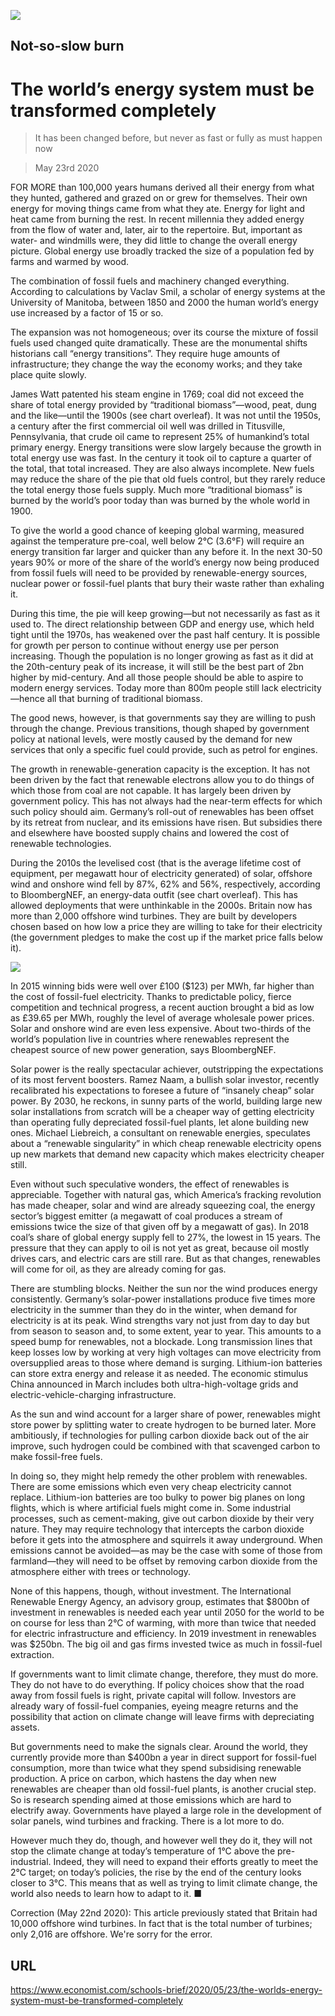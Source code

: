 ![](./images/20200523_SBD001_0.jpg)

## Not-so-slow burn

# The world’s energy system must be transformed completely

> It has been changed before, but never as fast or fully as must happen now

> May 23rd 2020

FOR MORE than 100,000 years humans derived all their energy from what they hunted, gathered and grazed on or grew for themselves. Their own energy for moving things came from what they ate. Energy for light and heat came from burning the rest. In recent millennia they added energy from the flow of water and, later, air to the repertoire. But, important as water- and windmills were, they did little to change the overall energy picture. Global energy use broadly tracked the size of a population fed by farms and warmed by wood.

The combination of fossil fuels and machinery changed everything. According to calculations by Vaclav Smil, a scholar of energy systems at the University of Manitoba, between 1850 and 2000 the human world’s energy use increased by a factor of 15 or so.

The expansion was not homogeneous; over its course the mixture of fossil fuels used changed quite dramatically. These are the monumental shifts historians call “energy transitions”. They require huge amounts of infrastructure; they change the way the economy works; and they take place quite slowly.

James Watt patented his steam engine in 1769; coal did not exceed the share of total energy provided by “traditional biomass”—wood, peat, dung and the like—until the 1900s (see chart overleaf). It was not until the 1950s, a century after the first commercial oil well was drilled in Titusville, Pennsylvania, that crude oil came to represent 25% of humankind’s total primary energy. Energy transitions were slow largely because the growth in total energy use was fast. In the century it took oil to capture a quarter of the total, that total increased. They are also always incomplete. New fuels may reduce the share of the pie that old fuels control, but they rarely reduce the total energy those fuels supply. Much more “traditional biomass” is burned by the world’s poor today than was burned by the whole world in 1900.

To give the world a good chance of keeping global warming, measured against the temperature pre-coal, well below 2°C (3.6°F) will require an energy transition far larger and quicker than any before it. In the next 30-50 years 90% or more of the share of the world’s energy now being produced from fossil fuels will need to be provided by renewable-energy sources, nuclear power or fossil-fuel plants that bury their waste rather than exhaling it.

During this time, the pie will keep growing—but not necessarily as fast as it used to. The direct relationship between GDP and energy use, which held tight until the 1970s, has weakened over the past half century. It is possible for growth per person to continue without energy use per person increasing. Though the population is no longer growing as fast as it did at the 20th-century peak of its increase, it will still be the best part of 2bn higher by mid-century. And all those people should be able to aspire to modern energy services. Today more than 800m people still lack electricity—hence all that burning of traditional biomass.

The good news, however, is that governments say they are willing to push through the change. Previous transitions, though shaped by government policy at national levels, were mostly caused by the demand for new services that only a specific fuel could provide, such as petrol for engines.

The growth in renewable-generation capacity is the exception. It has not been driven by the fact that renewable electrons allow you to do things of which those from coal are not capable. It has largely been driven by government policy. This has not always had the near-term effects for which such policy should aim. Germany’s roll-out of renewables has been offset by its retreat from nuclear, and its emissions have risen. But subsidies there and elsewhere have boosted supply chains and lowered the cost of renewable technologies.

During the 2010s the levelised cost (that is the average lifetime cost of equipment, per megawatt hour of electricity generated) of solar, offshore wind and onshore wind fell by 87%, 62% and 56%, respectively, according to BloombergNEF, an energy-data outfit (see chart overleaf). This has allowed deployments that were unthinkable in the 2000s. Britain now has more than 2,000 offshore wind turbines. They are built by developers chosen based on how low a price they are willing to take for their electricity (the government pledges to make the cost up if the market price falls below it).



![](./images/20200523_SBC657.png)

In 2015 winning bids were well over £100 ($123) per MWh, far higher than the cost of fossil-fuel electricity. Thanks to predictable policy, fierce competition and technical progress, a recent auction brought a bid as low as £39.65 per MWh, roughly the level of average wholesale power prices. Solar and onshore wind are even less expensive. About two-thirds of the world’s population live in countries where renewables represent the cheapest source of new power generation, says BloombergNEF.

Solar power is the really spectacular achiever, outstripping the expectations of its most fervent boosters. Ramez Naam, a bullish solar investor, recently recalibrated his expectations to foresee a future of “insanely cheap” solar power. By 2030, he reckons, in sunny parts of the world, building large new solar installations from scratch will be a cheaper way of getting electricity than operating fully depreciated fossil-fuel plants, let alone building new ones. Michael Liebreich, a consultant on renewable energies, speculates about a “renewable singularity” in which cheap renewable electricity opens up new markets that demand new capacity which makes electricity cheaper still.

Even without such speculative wonders, the effect of renewables is appreciable. Together with natural gas, which America’s fracking revolution has made cheaper, solar and wind are already squeezing coal, the energy sector’s biggest emitter (a megawatt of coal produces a stream of emissions twice the size of that given off by a megawatt of gas). In 2018 coal’s share of global energy supply fell to 27%, the lowest in 15 years. The pressure that they can apply to oil is not yet as great, because oil mostly drives cars, and electric cars are still rare. But as that changes, renewables will come for oil, as they are already coming for gas.

There are stumbling blocks. Neither the sun nor the wind produces energy consistently. Germany’s solar-power installations produce five times more electricity in the summer than they do in the winter, when demand for electricity is at its peak. Wind strengths vary not just from day to day but from season to season and, to some extent, year to year. This amounts to a speed bump for renewables, not a blockade. Long transmission lines that keep losses low by working at very high voltages can move electricity from oversupplied areas to those where demand is surging. Lithium-ion batteries can store extra energy and release it as needed. The economic stimulus China announced in March includes both ultra-high-voltage grids and electric-vehicle-charging infrastructure.

As the sun and wind account for a larger share of power, renewables might store power by splitting water to create hydrogen to be burned later. More ambitiously, if technologies for pulling carbon dioxide back out of the air improve, such hydrogen could be combined with that scavenged carbon to make fossil-free fuels.

In doing so, they might help remedy the other problem with renewables. There are some emissions which even very cheap electricity cannot replace. Lithium-ion batteries are too bulky to power big planes on long flights, which is where artificial fuels might come in. Some industrial processes, such as cement-making, give out carbon dioxide by their very nature. They may require technology that intercepts the carbon dioxide before it gets into the atmosphere and squirrels it away underground. When emissions cannot be avoided—as may be the case with some of those from farmland—they will need to be offset by removing carbon dioxide from the atmosphere either with trees or technology.

None of this happens, though, without investment. The International Renewable Energy Agency, an advisory group, estimates that $800bn of investment in renewables is needed each year until 2050 for the world to be on course for less than 2°C of warming, with more than twice that needed for electric infrastructure and efficiency. In 2019 investment in renewables was $250bn. The big oil and gas firms invested twice as much in fossil-fuel extraction. 

If governments want to limit climate change, therefore, they must do more. They do not have to do everything. If policy choices show that the road away from fossil fuels is right, private capital will follow. Investors are already wary of fossil-fuel companies, eyeing meagre returns and the possibility that action on climate change will leave firms with depreciating assets.

But governments need to make the signals clear. Around the world, they currently provide more than $400bn a year in direct support for fossil-fuel consumption, more than twice what they spend subsidising renewable production. A price on carbon, which hastens the day when new renewables are cheaper than old fossil-fuel plants, is another crucial step. So is research spending aimed at those emissions which are hard to electrify away. Governments have played a large role in the development of solar panels, wind turbines and fracking. There is a lot more to do.

However much they do, though, and however well they do it, they will not stop the climate change at today’s temperature of 1°C above the pre-industrial. Indeed, they will need to expand their efforts greatly to meet the 2°C target; on today’s policies, the rise by the end of the century looks closer to 3°C. This means that as well as trying to limit climate change, the world also needs to learn how to adapt to it. ■

Correction (May 22nd 2020): This article previously stated that Britain had 10,000 offshore wind turbines. In fact that is the total number of turbines; only 2,016 are offshore. We're sorry for the error.

## URL

https://www.economist.com/schools-brief/2020/05/23/the-worlds-energy-system-must-be-transformed-completely
